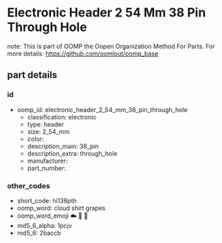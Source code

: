 # Electronic Header 2 54 Mm 38 Pin Through Hole  

note: This is part of OOMP the Oopen Organization Method For Parts. For more details: https://github.com/oomlout/oomp_base

##  part details





### id
* oomp_id: electronic_header_2_54_mm_38_pin_through_hole
  * classification: electronic
  * type: header
  * size: 2_54_mm
  * color: 
  * description_main: 38_pin
  * description_extra: through_hole
  * manufacturer: 
  * part_number: 

### other_codes
* short_code: hi138pth
* oomp_word: cloud shirt grapes
* oomp_word_emoji :cloud: :shirt: :grapes:
* md5_6_alpha: 1pcjv
* md5_6: 2baccb